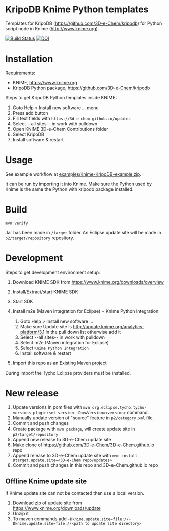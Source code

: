 # KripoDB Knime Python templates

Templates for KripoDB (https://github.com/3D-e-Chem/kripodb) for Python script node in Knime (http://www.knime.org).

[![Build Status](https://travis-ci.org/3D-e-Chem/knime-kripodb.svg?branch=master)](https://travis-ci.org/3D-e-Chem/knime-kripodb)
[![DOI](https://zenodo.org/badge/19641/3D-e-Chem/knime-kripodb.svg)](https://zenodo.org/badge/latestdoi/19641/3D-e-Chem/knime-kripodb)

# Installation

Requirements:

* KNIME, https://www.knime.org
* KripoDB Python package, https://github.com/3D-e-Chem/kripodb

Steps to get KripoDB Python templates inside KNIME:

1. Goto Help > Install new software ... menu
2. Press add button
3. Fill text fields with `https://3d-e-chem.github.io/updates`
4. Select --all sites-- in work with pulldown
5. Open KNIME 3D-e-Chem Contributions folder
6. Select KripoDB
7. Install software & restart

# Usage

See example workflow at [examples/Knime-KripoDB-example.zip](examples/Knime-KripoDB-example.zip).

It can be run by importing it into Knime. 
Make sure the Python used by Knime is the same the Python with kripodb package installed.

# Build

```
mvn verify
```

Jar has been made in `/target` folder.
An Eclipse update site will be made in `p2/target/repository` repository.

# Development

Steps to get development environment setup:

1. Download KNIME SDK from https://www.knime.org/downloads/overview
2. Install/Extract/start KNIME SDK
3. Start SDK
4. Install m2e (Maven integration for Eclipse) + Knime Python Integration

    1. Goto Help > Install new software ...
    2. Make sure Update site is http://update.knime.org/analytics-platform/3.1 in the pull down list otherwise add it
    3. Select --all sites-- in work with pulldown
    4. Select m2e (Maven integration for Eclipse)
    5. Select `Knime Python Integration`
    6. Install software & restart

5. Import this repo as an Existing Maven project

During import the Tycho Eclipse providers must be installed.

# New release

1. Update versions in pom files with `mvn org.eclipse.tycho:tycho-versions-plugin:set-version -DnewVersion=<version>` command.
2. Manually update version of "source" feature in `p2/category.xml` file.
3. Commit and push changes
3. Create package with `mvn package`, will create update site in `p2/target/repository`
4. Append new release to 3D-e-Chem update site
  1. Make clone of https://github.com/3D-e-Chem/3D-e-Chem.github.io repo
  2. Append release to 3D-e-Chem update site with `mvn install -Dtarget.update.site=<3D-e-Chem repo/updates>`
5. Commit and push changes in this repo and 3D-e-Chem.github.io repo

## Offline Knime update site

If Knime update site can not be contacted then use a local version.

1. Download zip of update site from https://www.knime.org/downloads/update
2. Unzip it
3. To maven commands add `-Dknime.update.site=file://-Dknime.update.site=file://<path to update site directory>`
